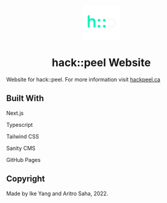 <p align="center">
  <a href="https://www.hackpeel.ca">
    <img alt="hack::peel" src="https://raw.githubusercontent.com/HackPeel/hackpeel-22/main/public/images/logo-small.png" width="100" />
  </a>
</p>
<h1 align="center">
  hack::peel Website
</h1>

Website for hack::peel. For more information visit [hackpeel.ca](https://www.hackpeel.ca)

## Built With

Next.js

Typescript

Tailwind CSS

Sanity CMS

GitHub Pages

## Copyright
Made by Ike Yang and Aritro Saha, 2022.
